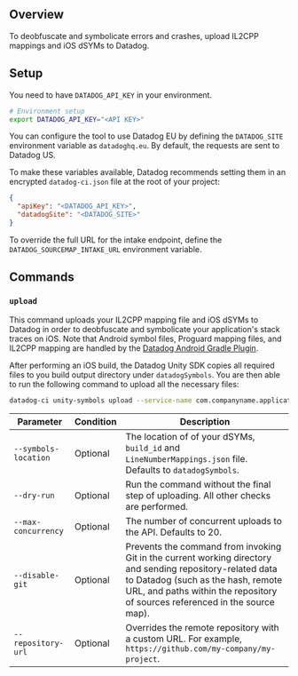 ## Overview

To deobfuscate and symbolicate errors and crashes, upload IL2CPP mappings and iOS dSYMs to Datadog.

## Setup

You need to have `DATADOG_API_KEY` in your environment.

```bash
# Environment setup
export DATADOG_API_KEY="<API KEY>"
```

You can configure the tool to use Datadog EU by defining the `DATADOG_SITE` environment variable as `datadoghq.eu`. By default, the requests are sent to Datadog US.

To make these variables available, Datadog recommends setting them in an encrypted `datadog-ci.json` file at the root of your project:

```json
{
  "apiKey": "<DATADOG_API_KEY>",
  "datadogSite": "<DATADOG_SITE>"
}
```

To override the full URL for the intake endpoint, define the `DATADOG_SOURCEMAP_INTAKE_URL` environment variable.

## Commands

### `upload`

This command uploads your IL2CPP mapping file and iOS dSYMs to Datadog in order to deobfuscate and symbolicate your application's stack traces on iOS. Note that
Android symbol files, Proguard mapping files, and IL2CPP mapping are handled by the [Datadog Android Gradle Plugin](https://github.com/DataDog/dd-sdk-android-gradle-plugin).

After performing an iOS build, the Datadog Unity SDK copies all required files to you build output directory under `datadogSymbols`. You are then able to
run the following command to upload all the necessary files:

```bash
datadog-ci unity-symbols upload --service-name com.companyname.application --symbols-locaion datadogSymbols
```

| Parameter | Condition | Description |
|-----------|-----------|-------------|
| `--symbols-location`  | Optional  | The location of of your dSYMs, `build_id` and `LineNumberMappings.json` file.  Defaults to `datadogSymbols`. |
| `--dry-run` | Optional | Run the command without the final step of uploading. All other checks are performed. |
| `--max-concurrency` | Optional | The number of concurrent uploads to the API. Defaults to 20. |
| `--disable-git`    | Optional | Prevents the command from invoking Git in the current working directory and sending repository-related data to Datadog (such as the hash, remote URL, and paths within the repository of sources referenced in the source map). |
| `--repository-url` | Optional | Overrides the remote repository with a custom URL. For example, `https://github.com/my-company/my-project`. |

